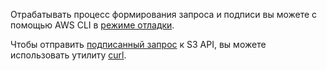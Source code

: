 Отрабатывать процесс формирования запроса и подписи вы можете с помощью AWS CLI в [режиме отладки](../../storage/s3/signing-requests.md#debugging).

Чтобы отправить [подписанный запрос](../../storage/api-ref/authentication.md#s3-api-example) к S3 API, вы можете использовать утилиту [curl](https://curl.se/).